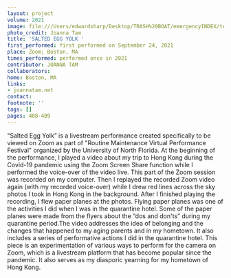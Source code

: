 ```yaml
---
layout: project
volume: 2021
image: file:///Users/edwardsharp/Desktop/TRASH%20BOAT/emergencyINDEX/ten_plus/guts/Links/1665103982065__Salted_Egg_Yolk--Joanna_Tam.jpeg
photo_credit: Joanna Tam
title: 'SALTED EGG YOLK '
first_performed: first performed on September 24, 2021
place: Zoom; Boston, MA
times_performed: performed once in 2021
contributor: JOANNA TAM
collaborators:
home: Boston, MA
links:
- joannatam.net
contact:
footnote: ''
tags: []
pages: 408-409
---
```

“Salted Egg Yolk” is a livestream performance created specifically to be viewed on Zoom as part of "Routine Maintenance Virtual Performance Festival" organized by the University of North Florida. At the beginning of the performance, I played a video about my trip to Hong Kong during the Covid-19 pandemic using the Zoom Screen Share function while I performed the voice-over of the video live. This part of the Zoom session was recorded on my computer. Then I replayed the recorded Zoom video again (with my recorded voice-over) while I drew red lines across the sky photos I took in Hong Kong in the background. After I finished playing the recording, I flew paper planes at the photos. Flying paper planes was one of the activities I did when I was in the quarantine hotel. Some of the paper planes were made from the flyers about the “dos and don'ts” during my quarantine period.The video addresses the idea of belonging and the changes that happened to my aging parents and in my hometown. It also includes a series of performative actions I did in the quarantine hotel. This piece is an experimentation of various ways to perform for the camera on Zoom, which is a livestream platform that has become popular since the pandemic. It also serves as my diasporic yearning for my hometown of Hong Kong.